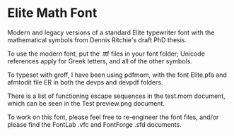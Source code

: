 # Elite Math Font
Modern and legacy versions of a standard Elite typewriter font with the mathematical symbols from Dennis Ritchie's draft PhD thesis. 

To use the modern font, put the .ttf files in your font folder; Unicode references apply for Greek letters, and all of the other symbols.

To typeset with groff, I have been using pdfmom, with the font Elite.pfa and afmtodit file ER in both the devps and devpdf folders.

There is a list of functioning escape sequences in the test.mom document, which can be seen in the Test preview.png document.

To work on this font, please feel free to re-engineer the font files, and/or please find the FontLab .vfc and FontForge .sfd documents.
